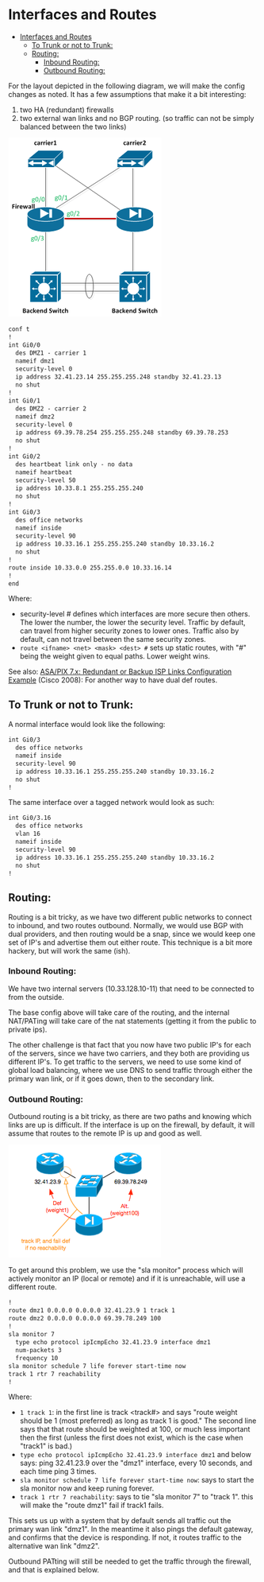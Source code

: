 # Interfaces and Routes

- [Interfaces and Routes](#interfaces-and-routes)
  - [To Trunk or not to Trunk:](#to-trunk-or-not-to-trunk)
  - [Routing:](#routing)
    - [Inbound Routing:](#inbound-routing)
    - [Outbound Routing:](#outbound-routing)


For the layout depicted in the following diagram, we will make the config changes as noted. It has a few assumptions that make it a bit interesting:

1. two HA (redundant) firewalls
2. two external wan links and no BGP routing.  (so traffic can not be simply balanced between the two links)

<img src="img/asa-int01.png" alt="">

```
conf t
!
int Gi0/0
  des DMZ1 - carrier 1
  nameif dmz1
  security-level 0
  ip address 32.41.23.14 255.255.255.248 standby 32.41.23.13
  no shut
!
int Gi0/1
  des DMZ2 - carrier 2
  nameif dmz2
  security-level 0
  ip address 69.39.78.254 255.255.255.248 standby 69.39.78.253
  no shut
!
int Gi0/2
  des heartbeat link only - no data
  nameif heartbeat
  security-level 50
  ip address 10.33.8.1 255.255.255.240
  no shut
!
int Gi0/3
  des office networks
  nameif inside
  security-level 90
  ip address 10.33.16.1 255.255.255.240 standby 10.33.16.2
  no shut
!
route inside 10.33.0.0 255.255.0.0 10.33.16.14
!
end
```

Where:
- security-level # defines which interfaces are more secure then others.  The lower the number, the lower the security level.  Traffic by default, can travel from higher security zones to lower ones.  Traffic also by default, can not travel between the same security zones.
- `route <ifname> <net> <mask> <dest> #` sets up static routes, with "#" being the weight given to equal paths.  Lower weight wins.

See also: [ASA/PIX 7.x: Redundant or Backup ISP Links Configuration Example](http://www.cisco.com/en/US/products/hw/vpndevc/ps2030/products_configuration_example09186a00806e880b.shtml) (Cisco 2008): For another way to have dual def routes.

## To Trunk or not to Trunk:
A normal interface would look like the following:

```
int Gi0/3
  des office networks
  nameif inside
  security-level 90
  ip address 10.33.16.1 255.255.255.240 standby 10.33.16.2
  no shut
!
```

The same interface over a tagged network would look as such:
```
int Gi0/3.16
  des office networks
  vlan 16
  nameif inside
  security-level 90
  ip address 10.33.16.1 255.255.255.240 standby 10.33.16.2
  no shut
!
```

## Routing: 
Routing is a bit tricky, as we have two different public networks to connect to inbound, and two routes outbound.  Normally, we would use BGP with dual providers, and then routing would be a snap, since we would keep one set of IP's and advertise them out either route.  This technique is a bit more hackery, but will work the same (ish). 

### Inbound Routing:
We have two internal servers (10.33.128.10-11) that need to be connected to from the outside. 

The base config above will take care of the routing, and the internal NAT/PATing will take care of the nat statements (getting it from the public to private ips).

The other challenge is that fact that you now have two public IP's for each of the servers, since we have two carriers, and they both are providing us different IP's.  To get traffic to the servers, we need to use some kind of global load balancing, where we use DNS to send traffic through either the primary wan link, or if it goes down, then to the secondary link. 

### Outbound Routing:
Outbound routing is a bit tricky, as there are two paths and knowing which links are up is difficult.  If the interface is up on the firewall, by default, it will assume that routes to the remote IP is up and good as well. 

<img src="img/asa-int02.png" alt="">

To get around this problem, we use the "sla monitor" process which will actively monitor an IP (local or remote) and if it is unreachable, will use a different route. 

```
!
route dmz1 0.0.0.0 0.0.0.0 32.41.23.9 1 track 1
route dmz2 0.0.0.0 0.0.0.0 69.39.78.249 100
!
sla monitor 7
  type echo protocol ipIcmpEcho 32.41.23.9 interface dmz1
  num-packets 3
  frequency 10
sla monitor schedule 7 life forever start-time now
track 1 rtr 7 reachability
!
```

Where:
- `1 track 1`: in the first line is <weight> track <track#> and says "route weight should be 1 (most preferred) as long as track 1 is good."  The second line says that that route should be weighted at 100, or much less important then the first (unless the first does not exist, which is the case when "track1" is bad.)
- `type echo protocol ipIcmpEcho 32.41.23.9 interface dmz1` and below says: ping 32.41.23.9 over the "dmz1" interface, every 10 seconds, and each time ping 3 times. 
- `sla monitor schedule 7 life forever start-time now`: says to start the sla monitor now and keep runing forever.
- `track 1 rtr 7 reachability`: says to tie "sla monitor 7" to "track 1".  this will make the "route  dmz1" fail if track1 fails.

This sets us up with a system that by default sends all traffic out the primary wan link "dmz1".  In the meantime it also pings the default gateway, and confirms that the device is responding.  If not, it routes traffic to the alternative wan link "dmz2". 

Outbound PATting will still be needed to get the traffic through the firewall, and that is explained below. 